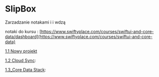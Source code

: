 # SlipBox

Zarzadzanie notakami i i wdzą

notaki do kursu : [https://www.swiftyplace.com/courses/swiftui-and-core-data/dashboard](https://www.swiftyplace.com/courses/swiftui-and-core-data)

[1.1 Nowy projekt](1.1_NewProject.md)

[1.2 Cloud Sync](1.2_CloduSync.md):

[1.3_Core Data Stack](1.3_CoredataStack.md):

